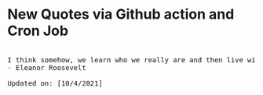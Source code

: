 # New Quotes via Github action and Cron Job

<pre>
<!-- #quote -->
I think somehow, we learn who we really are and then live with that decision.
- Eleanor Roosevelt

Updated on: [10/4/2021]
<!-- #quoteEnd -->
</pre>
